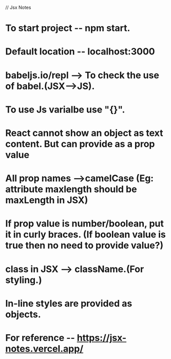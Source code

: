 // Jsx Notes

# To start project -- npm start.

# Default location -- localhost:3000

# babeljs.io/repl --> To check the use of babel.(JSX-->JS).

# To use Js varialbe use "{}".

# React cannot show an object as text content. But can provide as a prop value

# All prop names -->camelCase (Eg: attribute maxlength should be maxLength in JSX)

# If prop value is number/boolean, put it in curly braces. (If boolean value is true then no need to provide value?)

# class in JSX --> className.(For styling.)

# In-line styles are provided as objects.

# For reference -- https://jsx-notes.vercel.app/
